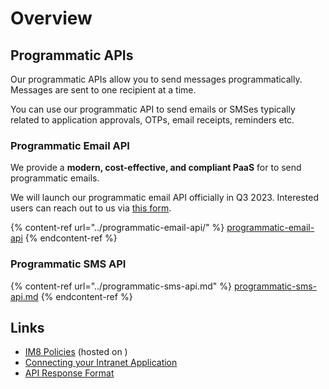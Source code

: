 # Overview

## Programmatic APIs

Our programmatic APIs allow you to send messages programmatically. Messages are sent to one recipient at a time.

You can use our programmatic API to send emails or SMSes typically related to application approvals, OTPs, email receipts, reminders etc.

### Programmatic Email API

We provide a **modern, cost-effective, and compliant PaaS** for to send programmatic emails.

We will launch our programmatic email API officially in Q3 2023. Interested users can reach out to us via [this form](https://go.gov.sg/postmanp-api-wogict).

{% content-ref url="../programmatic-email-api/" %}
[programmatic-email-api](../programmatic-email-api/)
{% endcontent-ref %}

### Programmatic SMS API

{% content-ref url="../programmatic-sms-api.md" %}
[programmatic-sms-api.md](../programmatic-sms-api.md)
{% endcontent-ref %}

## Links

* [IM8 Policies](im8-policies.md) (hosted on )
* [Connecting your Intranet Application](connecting-your-intranet-application.md)
* [API Response Format](api-response-formats.md)
